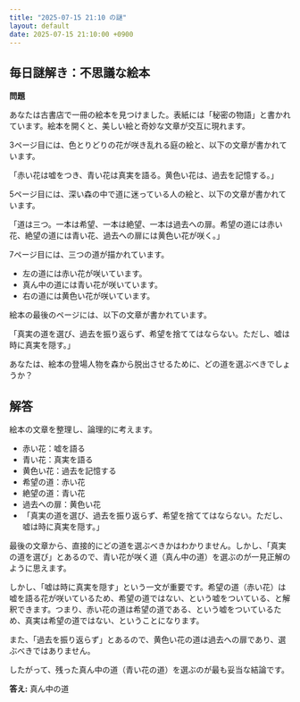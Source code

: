 ```yaml
---
title: "2025-07-15 21:10 の謎"
layout: default
date: 2025-07-15 21:10:00 +0900
---
```

## 毎日謎解き：不思議な絵本

**問題**

あなたは古書店で一冊の絵本を見つけました。表紙には「秘密の物語」と書かれています。絵本を開くと、美しい絵と奇妙な文章が交互に現れます。

3ページ目には、色とりどりの花が咲き乱れる庭の絵と、以下の文章が書かれています。

「赤い花は嘘をつき、青い花は真実を語る。黄色い花は、過去を記憶する。」

5ページ目には、深い森の中で道に迷っている人の絵と、以下の文章が書かれています。

「道は三つ。一本は希望、一本は絶望、一本は過去への扉。希望の道には赤い花、絶望の道には青い花、過去への扉には黄色い花が咲く。」

7ページ目には、三つの道が描かれています。
*   左の道には赤い花が咲いています。
*   真ん中の道には青い花が咲いています。
*   右の道には黄色い花が咲いています。

絵本の最後のページには、以下の文章が書かれています。

「真実の道を選び、過去を振り返らず、希望を捨ててはならない。ただし、嘘は時に真実を隠す。」

あなたは、絵本の登場人物を森から脱出させるために、どの道を選ぶべきでしょうか？

## 解答

絵本の文章を整理し、論理的に考えます。

*   赤い花：嘘を語る
*   青い花：真実を語る
*   黄色い花：過去を記憶する
*   希望の道：赤い花
*   絶望の道：青い花
*   過去への扉：黄色い花
*   「真実の道を選び、過去を振り返らず、希望を捨ててはならない。ただし、嘘は時に真実を隠す。」

最後の文章から、直接的にどの道を選ぶべきかはわかりません。しかし、「真実の道を選び」とあるので、青い花が咲く道（真ん中の道）を選ぶのが一見正解のように思えます。

しかし、「嘘は時に真実を隠す」という一文が重要です。希望の道（赤い花）は嘘を語る花が咲いているため、希望の道ではない、という嘘をついている、と解釈できます。つまり、赤い花の道は希望の道である、という嘘をついているため、真実は希望の道ではない、ということになります。

また、「過去を振り返らず」とあるので、黄色い花の道は過去への扉であり、選ぶべきではありません。

したがって、残った真ん中の道（青い花の道）を選ぶのが最も妥当な結論です。

**答え:** 真ん中の道
